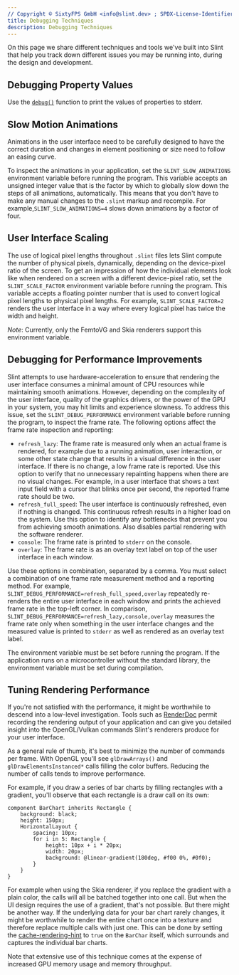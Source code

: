 ```yaml
---
// Copyright © SixtyFPS GmbH <info@slint.dev> ; SPDX-License-Identifier: MIT
title: Debugging Techniques
description: Debugging Techniques
---
```


On this page we share different techniques and tools we've built into Slint that help you track down different issues you may be running into, during the design and development.

## Debugging Property Values

Use the [`debug()`](../language/builtins/functions.md#debug) function to print the values of properties to stderr.

## Slow Motion Animations

Animations in the user interface need to be carefully designed to have the correct duration and changes in element positioning or size need to follow an easing curve.

To inspect the animations in your application, set the `SLINT_SLOW_ANIMATIONS` environment variable before running the program. This variable accepts an unsigned integer value that is the factor by which to globally slow down the steps of all animations, automatically. This means that you don't have to make any manual changes to the `.slint` markup and recompile. For example,`SLINT_SLOW_ANIMATIONS=4` slows down animations by a factor of four.

## User Interface Scaling

The use of logical pixel lengths throughout `.slint` files lets Slint compute the number of physical pixels, dynamically, depending on the device-pixel ratio of the screen. To get an impression of how the individual elements look like when rendered on a screen with a different device-pixel ratio, set the `SLINT_SCALE_FACTOR` environment variable before running the program. This variable accepts a floating pointer number that is used to convert logical pixel lengths to physical pixel lengths. For example, `SLINT_SCALE_FACTOR=2` renders the user interface in a way where every logical pixel has twice the width and height.

_Note_: Currently, only the FemtoVG and Skia renderers support this environment variable.

## Debugging for Performance Improvements

Slint attempts to use hardware-acceleration to ensure that rendering the user interface consumes a minimal amount of CPU resources while maintaining smooth animations. However, depending on the complexity of the user interface, quality of the graphics drivers, or the power of the GPU in your system, you may hit limits and experience slowness. To address this
issue, set the `SLINT_DEBUG_PERFORMANCE` environment variable before running the program, to inspect the frame rate. The following options affect the frame rate inspection and reporting:

-   `refresh_lazy`: The frame rate is measured only when an actual frame is rendered, for example due to a running animation, user interaction, or some other state change that results in a visual difference in the user interface. If
there is no change, a low frame rate is reported. Use this option to verify that no unnecessary repainting happens when there are no visual changes. For example, in a user interface that shows a text input field with a cursor that blinks once per second, the reported frame rate should be two.
-   `refresh_full_speed`: The user interface is continuously refreshed, even if nothing is changed. This continuous refresh results in a higher load on the system. Use this option to identify any bottlenecks that prevent you from achieving smooth animations. Also disables partial rendering with the software renderer.
-   `console`: The frame rate is printed to `stderr` on the console.
-   `overlay`: The frame rate is as an overlay text label on top of the user interface in each window.

Use these options in combination, separated by a comma. You must select a combination of one frame rate measurement method and a reporting method. For example, `SLINT_DEBUG_PERFORMANCE=refresh_full_speed,overlay` repeatedly re-renders the entire user interface in each window and prints the achieved frame rate in the top-left corner. In comparison, `SLINT_DEBUG_PERFORMANCE=refresh_lazy,console,overlay` measures the frame rate only when something in the user interface changes and the measured value is printed to `stderr` as well as rendered as an overlay text label.

The environment variable must be set before running the program. If the application runs on a microcontroller without the standard library, the environment variable must be set during compilation.

## Tuning Rendering Performance

If you're not satisfied with the performance, it might be worthwhile to descend into a low-level investigation. Tools such as [RenderDoc](https://renderdoc.org) permit recording the rendering output
of your application and can give you detailed insight into the OpenGL/Vulkan commands Slint's renderers produce for your user interface.

As a general rule of thumb, it's best to minimize the number of commands per frame. With OpenGL you'll see `glDrawArrays()` and `glDrawElementsInstanced*` calls filling the color buffers. Reducing
the number of calls tends to improve performance.

For example, if you draw a series of bar charts by filling rectangles with a gradient, you'll observe that each rectangle is a draw call on its own:

```slint
component BarChart inherits Rectangle {
    background: black;
    height: 150px;
    HorizontalLayout {
        spacing: 10px;
        for i in 5: Rectangle {
            height: 10px + i * 20px;
            width: 20px;
            background: @linear-gradient(180deg, #f00 0%, #0f0);
        }
    }
}
```

For example when using the Skia renderer, if you replace the gradient with a plain color, the calls will all be batched together into one call. But when the
UI design requires the use of a gradient, that's not possible. But there might be another way. If the underlying data for your bar chart rarely changes, it
might be worthwhile to render the entire chart once into a texture and therefore replace multiple calls with just one. This can be done by setting the
[cache-rendering-hint](../language/builtins/elements.md#miscellaneous) to `true` on the `BarChar` itself, which surrounds and captures the individual bar charts.

Note that extensive use of this technique comes at the expense of increased GPU memory usage and memory throughput.

